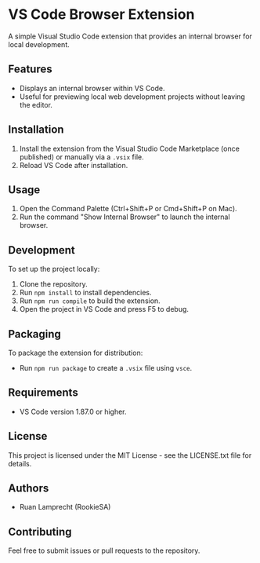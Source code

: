 # VS Code Browser Extension

A simple Visual Studio Code extension that provides an internal browser for local development.

## Features

- Displays an internal browser within VS Code.
- Useful for previewing local web development projects without leaving the editor.

## Installation

1. Install the extension from the Visual Studio Code Marketplace (once published) or manually via a `.vsix` file.
2. Reload VS Code after installation.

## Usage

1. Open the Command Palette (Ctrl+Shift+P or Cmd+Shift+P on Mac).
2. Run the command "Show Internal Browser" to launch the internal browser.

## Development

To set up the project locally:

1. Clone the repository.
2. Run `npm install` to install dependencies.
3. Run `npm run compile` to build the extension.
4. Open the project in VS Code and press F5 to debug.

## Packaging

To package the extension for distribution:

- Run `npm run package` to create a `.vsix` file using `vsce`.

## Requirements

- VS Code version 1.87.0 or higher.

## License

This project is licensed under the MIT License - see the LICENSE.txt file for details.

## Authors

- Ruan Lamprecht (RookieSA)

## Contributing

Feel free to submit issues or pull requests to the repository.